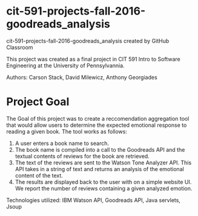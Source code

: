 # cit-591-projects-fall-2016-goodreads_analysis
cit-591-projects-fall-2016-goodreads_analysis created by GitHub Classroom


This project was created as a final project in CIT 591 Intro to Software Engineering at the University of Pennsylvannia.

Authors: Carson Stack, David Milewicz, Anthony Georgiades


# Project Goal
The Goal of this project was to create a reccomendation aggregation tool that would allow users to determine the expected emotional response to reading a given book. The tool works as follows: <br>
1. A user enters a book name to search.<br>
2. The book name is compiled into a call to the Goodreads API and the textual contents of reviews for the book are retrieved.<br>
3. The text of the reviews are sent to the Watson Tone Analyzer API. This API takes in a string of text and returns an analysis of the emotional content of the text. <br>
4. The results are displayed back to the user with on a simple website UI. We report the number of reviews containing a given analyzed emotion. <br>

Technologies utilized: IBM Watson API, Goodreads API, Java servlets, Jsoup
